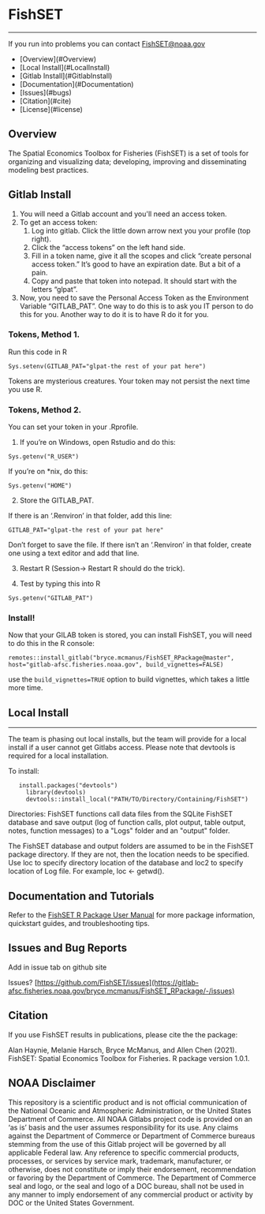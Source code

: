 FishSET
=========
---

If you run into problems you can contact [FishSET@noaa.gov](mailto:FishSET@noaa.gov)

<ul class="nav">
  <li>[Overview](#Overview)
  <li>[Local Install](#LocalInstall)
  <li>[Gitlab Install](#GitlabInstall)
  <li>[Documentation](#Documentation)
  <li>[Issues](#bugs)
  <li>[Citation](#cite)
  <li>[License](#license)
</ul>

## <a name="Overview"> Overview 
The Spatial Economics Toolbox for Fisheries (FishSET) is a set of tools for organizing and visualizing data; developing, improving and disseminating modeling best practices.



## <a name="GitlabInstall"> Gitlab Install </a>

1.  You will need a Gitlab account and you'll need an access token.
2.  To get an access token:
    1.  Log into gitlab. Click the little down arrow next you your profile (top right).
    2.  Click the “access tokens” on the left hand side. 
    3.  Fill in a token name, give it all the scopes and click “create personal access token.”  It’s good to have an expiration date.  But a bit of a pain.
    4.  Copy and paste that token into notepad. It should start with the letters “glpat”.
3.  Now, you need to save the Personal Access Token as the Environment Variable “GITLAB_PAT”. One way to do this is to ask you IT person to do this for you. Another way to do it is to have R do it for you.



### Tokens, Method 1. 
Run this code in R
```
Sys.setenv(GITLAB_PAT="glpat-the rest of your pat here")
```
Tokens are mysterious creatures. Your token may not persist the next time you use R.

### Tokens, Method 2. 

You can set your token in your .Rprofile. 

1.  If you’re on Windows, open Rstudio and do this:

```
Sys.getenv("R_USER")
```
If you’re on *nix, do this:
```
Sys.getenv("HOME")
```

2. Store the GITLAB_PAT. 

If there is an ‘.Renviron’ in that folder, add this line:
```
GITLAB_PAT="glpat-the rest of your pat here"
```
Don’t forget to save the file. If there isn’t an ‘.Renviron’ in that folder, create one using a text editor and add that line. 

3. Restart R (Session→ Restart R should do the trick).

4. Test by typing this into R

```
Sys.getenv("GITLAB_PAT")
```


###  Install!

Now that your GILAB token is stored, you can install FishSET, you will need to do this in the R console:

```
remotes::install_gitlab("bryce.mcmanus/FishSET_RPackage@master", host="gitlab-afsc.fisheries.noaa.gov", build_vignettes=FALSE)
```
use the ``build_vignettes=TRUE`` option to build vignettes, which takes a little more time.




## <a name="LocalInstall"> Local Install </a>
---
The team is phasing out local installs, but the team will provide for a local install if a user cannot get Gitlabs access.  Please note that devtools is required for a local installation. 

To install:

```
   install.packages("devtools")
	 library(devtools)
	 devtools::install_local("PATH/TO/Directory/Containing/FishSET")
```

Directories:
FishSET functions call data files from the SQLite FishSET database and save output (log of function calls, plot output, table output, notes, function messages) to a "Logs" folder and an "output" folder.

The FishSET database and output folders are assumed to be in the FishSET package directory. If they are not, 
then the location needs to be specified.
Use loc to specify directory location of the database and loc2 to specify location of Log file.
For example, loc <- getwd().


## <a name="Documentation"> Documentation and Tutorials </a>

Refer to the [FishSET R Package User Manual](https://docs.google.com/document/d/1dzXsVt5iWcAQooDDXRJ3XyMoqnSmpZOqirU_f_PnQUM/edit) for more package information, quickstart guides, and troubleshooting tips.

## <a name="bugs"> Issues and Bug Reports </a>

Add in issue tab on github site

Issues? [https://github.com/FishSET/issues](https://gitlab-afsc.fisheries.noaa.gov/bryce.mcmanus/FishSET_RPackage/-/issues) 
       <!--  FishSET@noaa.gov -->

## <a name="cite"> Citation </a>

If you use FishSET results in publications, please cite the the package:

Alan Haynie, Melanie Harsch, Bryce McManus, and Allen Chen (2021). FishSET: Spatial Economics Toolbox for Fisheries. R package version 1.0.1.

## <a name="license"> NOAA Disclaimer </a>

This repository is a scientific product and is not official communication of the National Oceanic and
Atmospheric Administration, or the United States Department of Commerce. All NOAA Gitlabs project code is
provided on an ‘as is’ basis and the user assumes responsibility for its use. Any claims against the Department of
Commerce or Department of Commerce bureaus stemming from the use of this Gitlab project will be governed
by all applicable Federal law. Any reference to specific commercial products, processes, or services by service
mark, trademark, manufacturer, or otherwise, does not constitute or imply their endorsement, recommendation or
favoring by the Department of Commerce. The Department of Commerce seal and logo, or the seal and logo of a
DOC bureau, shall not be used in any manner to imply endorsement of any commercial product or activity by
DOC or the United States Government.
